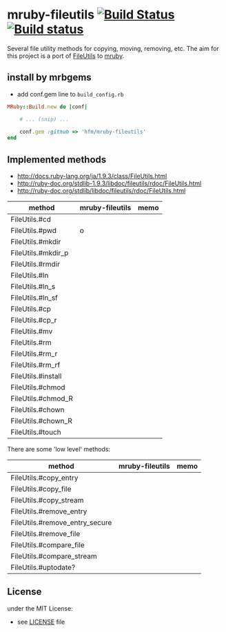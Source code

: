 # mruby-fileutils [![Build Status](https://travis-ci.org/hfm/mruby-fileutils.svg?branch=master)](https://travis-ci.org/hfm/mruby-fileutils) [![Build status](https://ci.appveyor.com/api/projects/status/d3q9osod37ia8gy7/branch/master?svg=true)](https://ci.appveyor.com/project/hfm/mruby-fileutils/branch/master)

Several file utility methods for copying, moving, removing, etc. The aim for this project is a port of [FileUtils](http://docs.ruby-lang.org/en/trunk/FileUtils.html) to [mruby](https://github.com/mruby/mruby).

## install by mrbgems

- add conf.gem line to `build_config.rb`

```ruby
MRuby::Build.new do |conf|

    # ... (snip) ...

    conf.gem :github => 'hfm/mruby-fileutils'
end
```

## Implemented methods

- http://docs.ruby-lang.org/ja/1.9.3/class/FileUtils.html
- http://ruby-doc.org/stdlib-1.9.3/libdoc/fileutils/rdoc/FileUtils.html
- http://ruby-doc.org/stdlib/libdoc/fileutils/rdoc/FileUtils.html

| method                    | mruby-fileutils | memo |
| ------------------------- | --------------- | ---- |
| FileUtils.#cd             |                 |      |
| FileUtils.#pwd            | o               |      |
| FileUtils.#mkdir          |                 |      |
| FileUtils.#mkdir_p        |                 |      |
| FileUtils.#rmdir          |                 |      |
| FileUtils.#ln             |                 |      |
| FileUtils.#ln_s           |                 |      |
| FileUtils.#ln_sf          |                 |      |
| FileUtils.#cp             |                 |      |
| FileUtils.#cp_r           |                 |      |
| FileUtils.#mv             |                 |      |
| FileUtils.#rm             |                 |      |
| FileUtils.#rm_r           |                 |      |
| FileUtils.#rm_rf          |                 |      |
| FileUtils.#install        |                 |      |
| FileUtils.#chmod          |                 |      |
| FileUtils.#chmod_R        |                 |      |
| FileUtils.#chown          |                 |      |
| FileUtils.#chown_R        |                 |      |
| FileUtils.#touch          |                 |      |

There are some 'low level' methods:

| method                         | mruby-fileutils | memo |
| -------------------------      | --------------- | ---- |
| FileUtils.#copy_entry          |                 |      |
| FileUtils.#copy_file           |                 |      |
| FileUtils.#copy_stream         |                 |      |
| FileUtils.#remove_entry        |                 |      |
| FileUtils.#remove_entry_secure |                 |      |
| FileUtils.#remove_file         |                 |      |
| FileUtils.#compare_file        |                 |      |
| FileUtils.#compare_stream      |                 |      |
| FileUtils.#uptodate?           |                 |      |

## License
under the MIT License:
- see [LICENSE](./LICENSE) file
